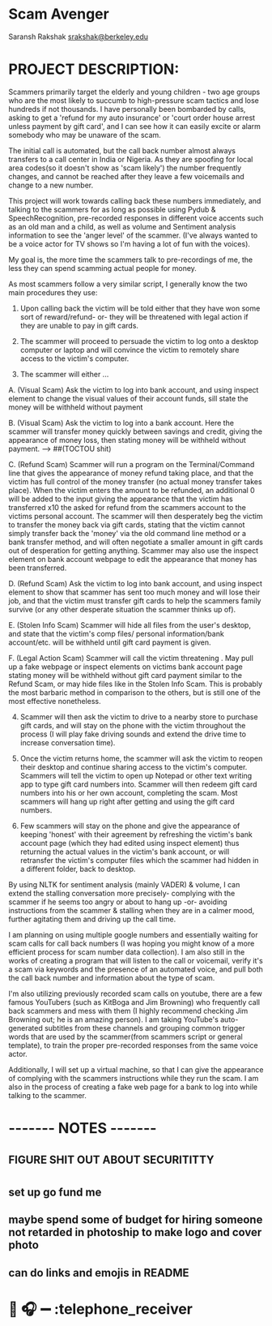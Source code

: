 # Scam Avenger
Saransh Rakshak
srakshak@berkeley.edu


# __PROJECT DESCRIPTION:__

Scammers primarily target the elderly and young children - two age groups who are the most likely to succumb to high-pressure scam tactics and lose hundreds if not thousands. I have personally been bombarded by calls, asking to get a 'refund for my auto insurance' or 'court order house arrest unless payment by gift card', and I can see how it can easily excite or alarm somebody who may be unaware of the scam. 

The initial call is automated, but the call back number almost always transfers to a call center in India or Nigeria. As they are spoofing for local area codes(so it doesn't show as 'scam likely') the number frequently changes, and cannot be reached after they leave a few voicemails and change to a new number.

This project will work towards calling back these numbers immediately, and talking to the scammers for as long as possible using Pydub & SpeechRecognition, pre-recorded responses in different voice accents such as an old man and a child, as well as volume and Sentiment analysis information to see the 'anger level' of the scammer. (I've always wanted to be a voice actor for TV shows so I'm having a lot of fun with the voices).

My goal is, the more time the scammers talk to pre-recordings of me, the less they can spend scamming actual people for money.


As most scammers follow a very similar script, I generally know the two main procedures they use:

1) Upon calling back the victim will be told either that they have won some sort of reward/refund- or- they will be threatened with legal action if they are unable to pay in gift cards. 

2) The scammer will proceed to persuade the victim to log onto a desktop computer or laptop and will convince the victim to remotely share access to the victim's computer.

3) The scammer will either ...

A. (Visual Scam) Ask the victim to log into bank account, and using inspect element to change the visual values of their account funds, sill state the money will be withheld without payment

B. (Visual Scam) Ask the victim to log into a bank account. Here the scammer will transfer money quickly between savings and credit, giving the appearance of money loss, then stating money will be withheld without payment. --> ##(TOCTOU shit)

C. (Refund Scam) Scammer will run a program on the Terminal/Command line that gives the appearance of money refund taking place, and that the victim has full control of the money transfer (no actual money transfer takes place). When the victim enters the amount to be refunded, an additional 0 will be added to the input giving the appearance that the victim has transferred x10 the asked for refund from the scammers account to the victims personal account. The scammer will then desperately beg the victim to transfer the money back via gift cards, stating that the victim cannot simply transfer back the 'money' via the old command line method or a bank transfer method, and will often negotiate a smaller amount in gift cards out of desperation for getting anything. Scammer may also use the inspect element on bank account webpage to edit the appearance that money has been transferred.

D. (Refund Scam) Ask the victim to log into bank account, and using inspect element to show that scammer has sent too much money and will lose their job, and that the victim must transfer gift cards to help the scammers family survive (or any other desperate situation the scammer thinks up of).  

E. (Stolen Info Scam) Scammer will hide all files from the user's desktop, and state that the victim's comp files/ personal information/bank account/etc. will be withheld until gift card payment is given. 

F. (Legal Action Scam) Scammer will call the victim threatening . May pull up a fake webpage or inspect elements on victims bank account page stating money will be withheld without gift card payment similar to the Refund Scam, or may hide files like in the Stolen Info Scam. This is probably the most barbaric method in comparison to the others, but is still one of the most effective nonetheless. 

4) Scammer will then ask the victim to drive to a nearby store to purchase gift cards, and will stay on the phone with the victim throughout the process (I will play fake driving sounds and extend the drive time to increase conversation time).

5) Once the victim returns home, the scammer will ask the victim to reopen their desktop and continue sharing access to the victim's computer. Scammers will tell the victim to open up Notepad or other text writing app to type gift card numbers into. Scammer will then redeem gift card numbers into his or her own account, completing the scam. Most scammers will hang up right after getting and using the gift card numbers.

6) Few scammers will stay on the phone and give the appearance of keeping 'honest' with their agreement by refreshing the victim's bank account page (which they had edited using inspect element) thus returning the actual values in the victim's bank account, or will retransfer the victim's computer files which the scammer had hidden in a different folder, back to desktop.




By using NLTK for sentiment analysis (mainly VADER) & volume, I can extend the stalling conversation more precisely- complying with the scammer if he seems too angry or about to hang up -or- avoiding instructions from the scammer & stalling when they are in a calmer mood, further agitating them and driving up the call time.

I am planning on using multiple google numbers and essentially waiting for scam calls for call back numbers (I was hoping you might know of a more efficient process for scam number data collection). I am also still in the works of creating a program that will listen to the call or voicemail, verify it's a scam via keywords and the presence of an automated voice, and pull both the call back number and information about the type of scam.

I'm also utilizing previously recorded scam calls on youtube, there are a few famous YouTubers (such as KitBoga and Jim Browning) who frequently call back scammers and mess with them (I highly recommend checking Jim Browning out; he is an amazing person). I am taking YouTube's auto-generated subtitles from these channels and grouping common trigger words that are used by the scammer(from scammers script or general template), to train the proper pre-recorded responses from the same voice actor. 

Additionally, I will set up a virtual machine, so that I can give the appearance of complying with the scammers instructions while they run the scam. I am also in the process of creating a fake web page for a bank to log into while talking to the scammer. 



# ------- NOTES -------


######
## FIGURE SHIT OUT ABOUT SECURITITTY
#
## set up go fund me
## maybe spend some of budget for hiring someone not retarded in photoship to make logo and cover photo
## can do links and emojis in README  
# :shit: :headphones: :heavy_minus_sign: :telephone_receiver




